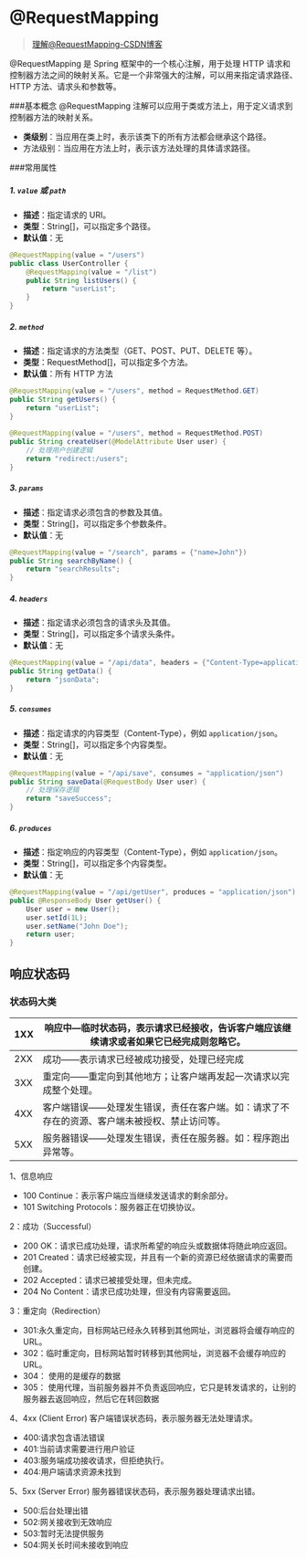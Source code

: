 # @RequestMapping

>  [理解@RequestMapping-CSDN博客](https://blog.csdn.net/m0_70287148/article/details/143670554)

@RequestMapping 是 Spring 框架中的一个核心注解，用于处理 HTTP 请求和控制器方法之间的映射关系。它是一个非常强大的注解，可以用来指定请求路径、HTTP 方法、请求头和参数等。

###基本概念
@RequestMapping 注解可以应用于类或方法上，用于定义请求到控制器方法的映射关系。

- **类级别**：当应用在类上时，表示该类下的所有方法都会继承这个路径。
- 方法级别：当应用在方法上时，表示该方法处理的具体请求路径。

###常用属性
##### 1. `value` 或 `path`

- **描述**：指定请求的 URI。
- **类型**：String[]，可以指定多个路径。
- **默认值**：无

```java
@RequestMapping(value = "/users")
public class UserController {
    @RequestMapping(value = "/list")
    public String listUsers() {
        return "userList";
    }
}
```

##### 2. `method`

- **描述**：指定请求的方法类型（GET、POST、PUT、DELETE 等）。
- **类型**：RequestMethod[]，可以指定多个方法。
- **默认值**：所有 HTTP 方法

```java
@RequestMapping(value = "/users", method = RequestMethod.GET)
public String getUsers() {
    return "userList";
}
 
@RequestMapping(value = "/users", method = RequestMethod.POST)
public String createUser(@ModelAttribute User user) {
    // 处理用户创建逻辑
    return "redirect:/users";
}
```

##### 3. `params`

- **描述**：指定请求必须包含的参数及其值。
- **类型**：String[]，可以指定多个参数条件。
- **默认值**：无

```java
@RequestMapping(value = "/search", params = {"name=John"})
public String searchByName() {
    return "searchResults";
}
```

##### 4. `headers`

- **描述**：指定请求必须包含的请求头及其值。
- **类型**：String[]，可以指定多个请求头条件。
- **默认值**：无

```java
@RequestMapping(value = "/api/data", headers = {"Content-Type=application/json"})
public String getData() {
    return "jsonData";
}
```

##### 5. `consumes`

- **描述**：指定请求的内容类型（Content-Type），例如 `application/json`。
- **类型**：String[]，可以指定多个内容类型。
- **默认值**：无

```java
@RequestMapping(value = "/api/save", consumes = "application/json")
public String saveData(@RequestBody User user) {
    // 处理保存逻辑
    return "saveSuccess";
}
```

##### 6. `produces`

- **描述**：指定响应的内容类型（Content-Type），例如 `application/json`。
- **类型**：String[]，可以指定多个内容类型。
- **默认值**：无

```java
@RequestMapping(value = "/api/getUser", produces = "application/json")
public @ResponseBody User getUser() {
    User user = new User();
    user.setId(1L);
    user.setName("John Doe");
    return user;
}
```





## 响应状态码

### 状态码大类

| 1XX  | 响应中—临时状态码，表示请求已经接收，告诉客户端应该继续请求或者如果它已经完成则忽略它。 |
| ---- | ------------------------------------------------------------ |
| 2XX  | 成功——表示请求已经被成功接受，处理已经完成                   |
| 3XX  | 重定向——重定向到其他地方；让客户端再发起一次请求以完成整个处理。 |
| 4XX  | 客户端错误——处理发生错误，责任在客户端。如：请求了不存在的资源、客户端未被授权、禁止访问等。 |
| 5XX  | 服务器错误——处理发生错误，责任在服务器。如：程序跑出异常等。 |


1、信息响应
- 100 Continue：表示客户端应当继续发送请求的剩余部分。
- 101 Switching Protocols：服务器正在切换协议。

2：成功（Successful）
- 200 OK：请求已成功处理，请求所希望的响应头或数据体将随此响应返回。
- 201 Created：请求已经被实现，并且有一个新的资源已经依据请求的需要而创建。
- 202 Accepted：请求已被接受处理，但未完成。
- 204 No Content：请求已成功处理，但没有内容需要返回。

3：重定向（Redirection）
- 301:永久重定向，目标网站已经永久转移到其他网址，浏览器将会缓存响应的URL。
- 302：临时重定向，目标网站暂时转移到其他网址，浏览器不会缓存响应的URL。
- 304： 使用的是缓存的数据
- 305： 使用代理，当前服务器并不负责返回响应，它只是转发请求的，让别的服务器去返回响应，然后它在转回数据

4、4xx    (Client Error) 客户端错误状态码，表示服务器无法处理请求。
- 400:请求包含语法错误
- 401:当前请求需要进行用户验证
- 403:服务端成功接收请求，但拒绝执行。
- 404:用户端请求资源未找到

5、5xx    (Server Error) 服务器错误状态码，表示服务器处理请求出错。
- 500:后台处理出错
- 502:网关接收到无效响应
- 503:暂时无法提供服务
- 504:网关长时间未接收到响应